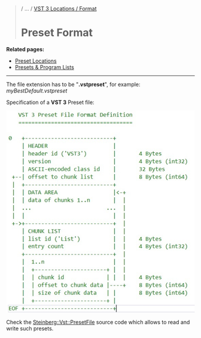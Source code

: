 >/ ... / [VST 3 Locations / Format](../Locations+Format/Index.md)
>
># Preset Format

**Related pages:**

- [Preset Locations](../Locations+Format/Preset+Locations.md)
- [Presets & Program Lists](../Presets+Program+Lists/Index.md)

---

The file extension has to be "**.vstpreset**", for example: *myBestDefault.vstpreset*

Specification of a **VST 3** Preset file:

![tech_doc_21](../../../resources/tech_doc_21.jpg)

Check the [Steinberg::Vst::PresetFile](https://steinbergmedia.github.io/vst3_doc/vstsdk/classSteinberg_1_1Vst_1_1PresetFile.html#a9db1b48345e92320b0dffc446d5e3483) source code which allows to read and write such presets.